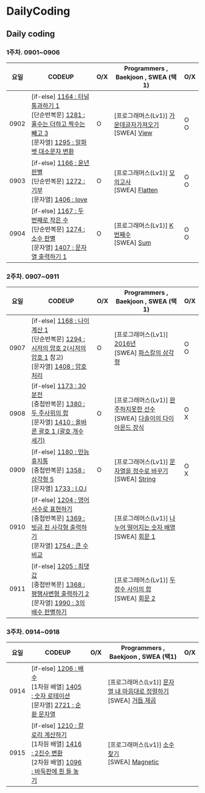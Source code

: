 # DailyCoding
##  Daily coding

###  1주차. 0901~0906

| 요일 | CODEUP                                                       | O/X  | Programmers , Baekjoon , SWEA  (택1)                         | O/X      |
| ---- | ------------------------------------------------------------ | ---- | ------------------------------------------------------------ | -------- |
| 0902 | [if-else] [1164 : 터널 통과하기 1](https://codeup.kr/problem.php?id=1164)<br />[단순반복문] [1281 : 홀수는 더하고 짝수는 빼고 3](https://codeup.kr/problem.php?id=1281)<br />[문자열] [1295 : 알파벳 대소문자 변환](https://codeup.kr/problem.php?id=1295) | O    | [프로그래머스(Lv1)] [가운데글자가져오기](https://programmers.co.kr/learn/courses/30/lessons/12903)<br />[SWEA] [View](https://swexpertacademy.com/main/code/problem/problemDetail.do?contestProbId=AV134DPqAA8CFAYh) | O<br />O |
| 0903 | [if-else] [1166 : 윤년 판별](https://codeup.kr/problem.php?id=1166)<br />[단순반복문] [1272 : 기부](https://codeup.kr/problem.php?id=1272)<br />[문자열] [1406 : love](https://codeup.kr/problem.php?id=1406) | O    | [프로그래머스(Lv1)] [모의고사](https://programmers.co.kr/learn/courses/30/lessons/42840)<br />[SWEA] [Flatten](https://swexpertacademy.com/main/code/problem/problemDetail.do?contestProbId=AV139KOaABgCFAYh) | O<br />O |
| 0904 | [if-else] [1167 : 두 번째로 작은 수](https://codeup.kr/problem.php?id=1167)<br />[단순반복문] [1274 : 소수 판별](https://codeup.kr/problem.php?id=1274)<br />[문자열] [1407 : 문자열 출력하기 1](https://codeup.kr/problem.php?id=1407) | O    | [프로그래머스(Lv1)] [K번째수](https://programmers.co.kr/learn/courses/30/lessons/42748)<br />[SWEA] [Sum](https://swexpertacademy.com/main/code/problem/problemDetail.do?contestProbId=AV13_BWKACUCFAYh) | O<br />O |


###  2주차. 0907~0911

| 요일 | CODEUP                                                       | O/X  | Programmers , Baekjoon , SWEA  (택1)                         | O/X      |
| ---- | ------------------------------------------------------------ | ---- | ------------------------------------------------------------ | -------- |
| 0907 | [if-else] [1168 : 나이 계산 1](https://codeup.kr/problem.php?id=1168)<br />[단순반복문] [1294 : 시저의 암호 2](https://codeup.kr/problem.php?id=1294)([시저의 암호 1](https://codeup.kr/problem.php?id=1675) 참고)<br>[문자열] [1408 : 암호 처리](https://codeup.kr/problem.php?id=1408) | O    | [프로그래머스(Lv1)] [2016년](https://programmers.co.kr/learn/courses/30/lessons/12901)<br />[SWEA] [파스칼의 삼각형](https://swexpertacademy.com/main/code/problem/problemDetail.do?contestProbId=AV5P0-h6Ak4DFAUq) | O<br />O |
| 0908 | [if-else] [1173 : 30분전](https://codeup.kr/problem.php?id=1173)<br />[중첩반복문] [1380 : 두 주사위의 합](https://codeup.kr/problem.php?id=1380)<br />[문자열] [1410 : 올바른 괄호 1 (괄호 개수 세기)](https://codeup.kr/problem.php?id=1410) | O    | [프로그래머스(Lv1)] [완주하지못한 선수](https://programmers.co.kr/learn/courses/30/lessons/42576)<br />[SWEA] [다솔이의 다이아몬드 장식](https://swexpertacademy.com/main/code/problem/problemDetail.do?contestProbId=AWSNw5jKzwMDFAUr) | O<br />X |
| 0909 | [if-else] [1180 : 만능 휴지통](https://codeup.kr/problem.php?id=1180)<br />[중첩반복문] [1358 : 삼각형 5](https://codeup.kr/problem.php?id=1358)<br />[문자열] [1733 : I.O.I ](https://codeup.kr/problem.php?id=1733) | O    | [프로그래머스(Lv1)] [문자열을 정수로 바꾸기](https://programmers.co.kr/learn/courses/30/lessons/12925)<br />[SWEA] [String](https://swexpertacademy.com/main/code/problem/problemDetail.do?contestProbId=AV14P0c6AAUCFAYi&categoryId=AV14P0c6AAUCFAYi&categoryType=CODE) | O<br />X |
| 0910 | [if-else] [1204 : 영어 서수로 표현하기](https://codeup.kr/problem.php?id=1204)<br />[중첩반복문] [1369 : 빗금 친 사각형 출력하기](https://codeup.kr/problem.php?id=1369)<br />[문자열] [1754 : 큰 수 비교](https://codeup.kr/problem.php?id=1754) |      | [프로그래머스(Lv1)] [나누어 떨어지는 숫자 배열](https://programmers.co.kr/learn/courses/30/lessons/12910)<br />[SWEA] [회문 1](https://swexpertacademy.com/main/code/problem/problemDetail.do?contestProbId=AV14QpAaAAwCFAYi&categoryId=AV14QpAaAAwCFAYi&categoryType=CODE) |          |
| 0911 | [if-else] [1205 : 최댓값](https://codeup.kr/problem.php?id=1205)<br />[중첩반복문] [1368 : 평행사변형 출력하기 2](https://codeup.kr/problem.php?id=1368)<br />[문자열] [1990 : 3의 배수 판별하기](https://codeup.kr/problem.php?id=1407) |      | [프로그래머스(Lv1)] [두 정수 사이의 합](https://programmers.co.kr/learn/courses/30/lessons/12912)<br />[SWEA] [회문 2](https://swexpertacademy.com/main/code/problem/problemDetail.do?contestProbId=AV14Rq5aABUCFAYi&categoryId=AV14Rq5aABUCFAYi&categoryType=CODE) |          |

### 3주차. 0914~0918

| 요일 | CODEUP                                                       | O/X  | Programmers , Baekjoon , SWEA  (택1)                         | O/X  |
| ---- | ------------------------------------------------------------ | ---- | ------------------------------------------------------------ | ---- |
| 0914 | [if-else] [1206 : 배수](https://codeup.kr/problem.php?id=1206)<br />[1차원 배열] [1405 : 숫자 로테이션](https://codeup.kr/problem.php?id=1405)<br />[문자열] [2721 : 순환 문자열](https://codeup.kr/problem.php?id=1408) |      | [프로그래머스(Lv1)] [문자열 내 마음대로 정렬하기](https://programmers.co.kr/learn/courses/30/lessons/12915)<br />[SWEA] [거듭 제곱](https://swexpertacademy.com/main/code/problem/problemDetail.do?contestProbId=AV14dUIaAAUCFAYD&categoryId=AV14dUIaAAUCFAYD&categoryType=CODE) |      |
| 0915 | [if-else] [1210 : 칼로리 계산하기](https://codeup.kr/problem.php?id=1210)<br />[1차원 배열] [1416 : 2진수 변환](https://codeup.kr/problem.php?id=1416)<br />[2차원 배열] [1096 : 바둑판에 흰 돌 놓기](https://codeup.kr/problem.php?id=1096) |      | [프로그래머스(Lv1)] [소수 찾기](https://programmers.co.kr/learn/courses/30/lessons/12921)<br />[SWEA] [Magnetic](https://swexpertacademy.com/main/code/problem/problemDetail.do?contestProbId=AV14hwZqABsCFAYD&categoryId=AV14hwZqABsCFAYD&categoryType=CODE) |      |